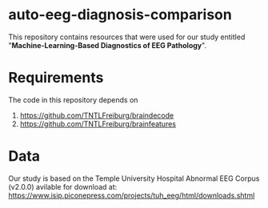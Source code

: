 # auto-eeg-diagnosis-comparison

This repository contains resources that were used for our study entitled  
"**Machine-Learning-Based Diagnostics of EEG Pathology**".

# Requirements
The code in this repository depends on
1. https://github.com/TNTLFreiburg/braindecode
2. https://github.com/TNTLFreiburg/brainfeatures

# Data
Our study is based on the Temple University Hospital Abnormal EEG Corpus (v2.0.0) avilable for download at:
https://www.isip.piconepress.com/projects/tuh_eeg/html/downloads.shtml
